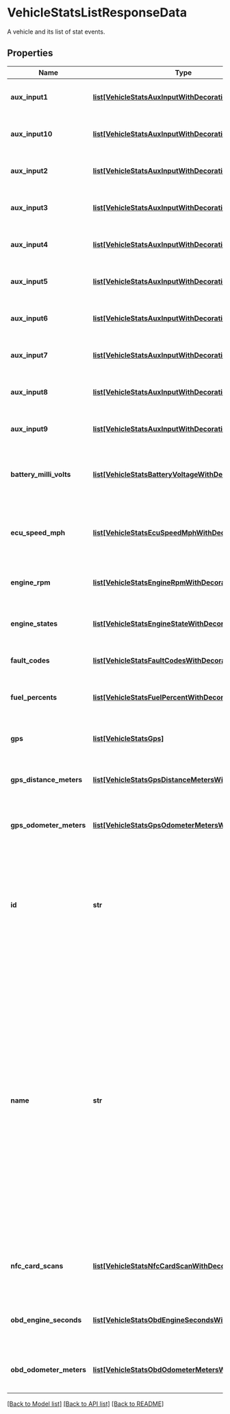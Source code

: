 # VehicleStatsListResponseData

A vehicle and its list of stat events.
## Properties
Name | Type | Description | Notes
------------ | ------------- | ------------- | -------------
**aux_input1** | [**list[VehicleStatsAuxInputWithDecoration]**](VehicleStatsAuxInputWithDecoration.md) | A list of auxiliary equipment states. | [optional] 
**aux_input10** | [**list[VehicleStatsAuxInputWithDecoration]**](VehicleStatsAuxInputWithDecoration.md) | A list of auxiliary equipment states. | [optional] 
**aux_input2** | [**list[VehicleStatsAuxInputWithDecoration]**](VehicleStatsAuxInputWithDecoration.md) | A list of auxiliary equipment states. | [optional] 
**aux_input3** | [**list[VehicleStatsAuxInputWithDecoration]**](VehicleStatsAuxInputWithDecoration.md) | A list of auxiliary equipment states. | [optional] 
**aux_input4** | [**list[VehicleStatsAuxInputWithDecoration]**](VehicleStatsAuxInputWithDecoration.md) | A list of auxiliary equipment states. | [optional] 
**aux_input5** | [**list[VehicleStatsAuxInputWithDecoration]**](VehicleStatsAuxInputWithDecoration.md) | A list of auxiliary equipment states. | [optional] 
**aux_input6** | [**list[VehicleStatsAuxInputWithDecoration]**](VehicleStatsAuxInputWithDecoration.md) | A list of auxiliary equipment states. | [optional] 
**aux_input7** | [**list[VehicleStatsAuxInputWithDecoration]**](VehicleStatsAuxInputWithDecoration.md) | A list of auxiliary equipment states. | [optional] 
**aux_input8** | [**list[VehicleStatsAuxInputWithDecoration]**](VehicleStatsAuxInputWithDecoration.md) | A list of auxiliary equipment states. | [optional] 
**aux_input9** | [**list[VehicleStatsAuxInputWithDecoration]**](VehicleStatsAuxInputWithDecoration.md) | A list of auxiliary equipment states. | [optional] 
**battery_milli_volts** | [**list[VehicleStatsBatteryVoltageWithDecoration]**](VehicleStatsBatteryVoltageWithDecoration.md) | A list of battery levels in milliVolts for the given vehicle. | [optional] 
**ecu_speed_mph** | [**list[VehicleStatsEcuSpeedMphWithDecoration]**](VehicleStatsEcuSpeedMphWithDecoration.md) | A list of the speeds of the vehicle in miles per hour, as reported by the ECU. | [optional] 
**engine_rpm** | [**list[VehicleStatsEngineRpmWithDecoration]**](VehicleStatsEngineRpmWithDecoration.md) | A list engine RPM values for the given vehicle. | [optional] 
**engine_states** | [**list[VehicleStatsEngineStateWithDecoration]**](VehicleStatsEngineStateWithDecoration.md) | A list of engine state events for the given vehicle. | [optional] 
**fault_codes** | [**list[VehicleStatsFaultCodesWithDecoration]**](VehicleStatsFaultCodesWithDecoration.md) | A list of engine fault codes. | [optional] 
**fuel_percents** | [**list[VehicleStatsFuelPercentWithDecoration]**](VehicleStatsFuelPercentWithDecoration.md) | A list of fuel percentage readings for the given vehicle. | [optional] 
**gps** | [**list[VehicleStatsGps]**](VehicleStatsGps.md) | A list of GPS events for the given vehicle. | [optional] 
**gps_distance_meters** | [**list[VehicleStatsGpsDistanceMetersWithDecoration]**](VehicleStatsGpsDistanceMetersWithDecoration.md) | A list of GPS distance events for the given vehicle. | [optional] 
**gps_odometer_meters** | [**list[VehicleStatsGpsOdometerMetersWithDecoration]**](VehicleStatsGpsOdometerMetersWithDecoration.md) | A list of GPS odometer events for the given vehicle. | [optional] 
**id** | **str** | The unique Samsara ID of the Vehicle. This is automatically generated when the Vehicle object is created. It cannot be changed. | [optional] 
**name** | **str** | The human-readable name of the Vehicle. This is set by a fleet administrator and will appear in both Samsara’s cloud dashboard as well as the Samsara Driver mobile app. **By default**, this name is the serial number of the Samsara Vehicle Gateway. It can be set or updated through the Samsara Dashboard or through the API at any time. | [optional] 
**nfc_card_scans** | [**list[VehicleStatsNfcCardScanWithDecoration]**](VehicleStatsNfcCardScanWithDecoration.md) | A list of NFC cards that were scanned for the given vehicles. | [optional] 
**obd_engine_seconds** | [**list[VehicleStatsObdEngineSecondsWithDecoration]**](VehicleStatsObdEngineSecondsWithDecoration.md) | A list of OBD engine seconds readings for the given vehicle. | [optional] 
**obd_odometer_meters** | [**list[VehicleStatsObdOdometerMetersWithDecoration]**](VehicleStatsObdOdometerMetersWithDecoration.md) | A list of OBD odometer readings for the given vehicle. | [optional] 

[[Back to Model list]](../README.md#documentation-for-models) [[Back to API list]](../README.md#documentation-for-api-endpoints) [[Back to README]](../README.md)


